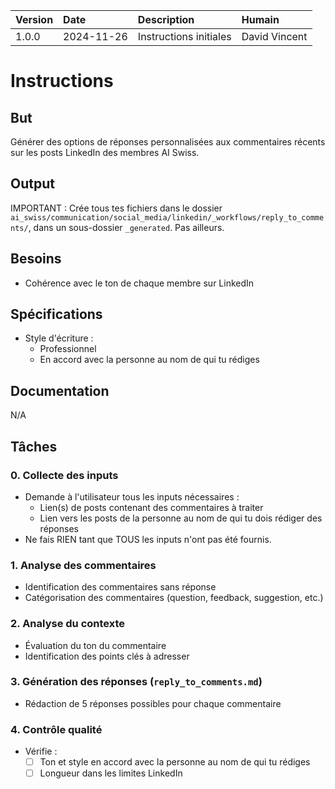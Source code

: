| Version | Date | Description | Humain |
| :- | :- | :- | :- |
| 1.0.0 | 2024-11-26 | Instructions initiales | David Vincent |

# Instructions

## But

Générer des options de réponses personnalisées aux commentaires récents sur les posts LinkedIn des membres AI Swiss.

## Output

IMPORTANT : Crée tous tes fichiers dans le dossier `ai_swiss/communication/social_media/linkedin/_workflows/reply_to_comments/`, dans un sous-dossier `_generated`. Pas ailleurs.

## Besoins

- Cohérence avec le ton de chaque membre sur LinkedIn

## Spécifications

- Style d'écriture :
  * Professionnel
  * En accord avec la personne au nom de qui tu rédiges

## Documentation

N/A

## Tâches

### 0. Collecte des inputs
- Demande à l'utilisateur tous les inputs nécessaires :
  * Lien(s) de posts contenant des commentaires à traiter
  * Lien vers les posts de la personne au nom de qui tu dois rédiger des réponses
- Ne fais RIEN tant que TOUS les inputs n'ont pas été fournis.

### 1. Analyse des commentaires
- Identification des commentaires sans réponse
- Catégorisation des commentaires (question, feedback, suggestion, etc.)

### 2. Analyse du contexte
- Évaluation du ton du commentaire
- Identification des points clés à adresser

### 3. Génération des réponses (`reply_to_comments.md`)
- Rédaction de 5 réponses possibles pour chaque commentaire

### 4. Contrôle qualité
- Vérifie :
  * [ ] Ton et style en accord avec la personne au nom de qui tu rédiges
  * [ ] Longueur dans les limites LinkedIn
